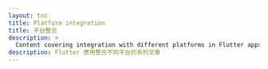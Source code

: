 ```yaml
---
layout: toc
title: Platform integration
title: 平台整合
description: >
  Content covering integration with different platforms in Flutter apps.
description: Flutter 應用整合不同平台的系列文章
---
```

